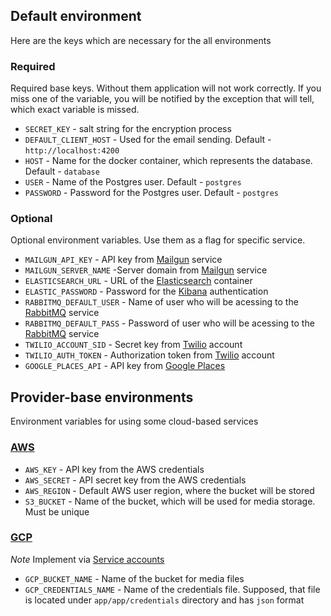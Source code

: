 ## Default environment

Here are the keys which are necessary for the all environments

### Required

Required base keys. Without them application will not work correctly. If you  miss
one of the variable, you will be notified by the exception that will tell,
which exact variable is missed.

* `SECRET_KEY` - salt string for the encryption process
* `DEFAULT_CLIENT_HOST` - Used for the email sending. Default - `http://localhost:4200`
* `HOST` - Name for the docker container, which represents the database. Default - `database`
* `USER` - Name of the Postgres user. Default - `postgres`
* `PASSWORD` - Password for the Postgres user. Default - `postgres`

### Optional

Optional environment variables. Use them as a flag for specific service.

* `MAILGUN_API_KEY` - API key from [Mailgun](https://www.mailgun.com/) service
* `MAILGUN_SERVER_NAME` -Server domain from [Mailgun](https://www.mailgun.com/) service
* `ELASTICSEARCH_URL` - URL of the [Elasticsearch](https://www.elastic.co/) container
* `ELASTIC_PASSWORD` - Password for the [Kibana](https://www.elastic.co/products/kibana) authentication
* `RABBITMQ_DEFAULT_USER` - Name of user who will be acessing to the [RabbitMQ](https://www.rabbitmq.com/) service
* `RABBITMQ_DEFAULT_PASS` - Password of user who will be acessing to the [RabbitMQ](https://www.rabbitmq.com/) service
* `TWILIO_ACCOUNT_SID` - Secret key from [Twilio](https://www.twilio.com/) account
* `TWILIO_AUTH_TOKEN` - Authorization token from [Twilio](https://www.twilio.com/) account
* `GOOGLE_PLACES_API` - API key from [Google Places](https://cloud.google.com/maps-platform/places/)

## Provider-base environments

Environment variables for using some cloud-based services

### [AWS](https://aws.amazon.com)

* `AWS_KEY` - API key from the AWS credentials
* `AWS_SECRET` - API secret key from the AWS credentials
* `AWS_REGION` - Default AWS user region, where the bucket will be stored
* `S3_BUCKET` - Name of the bucket, which will be used for media storage. Must be unique


### [GCP](https://cloud.google.com/)

*Note* Implement via [Service accounts](https://cloud.google.com/compute/docs/access/service-accounts)

* `GCP_BUCKET_NAME` - Name of the bucket for media files
* `GCP_CREDENTIALS_NAME` - Name of the credentials file. Supposed, that file is located under `app/app/credentials` directory
and has `json` format
